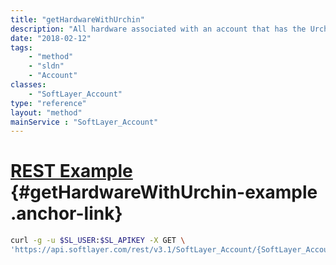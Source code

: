 ```yaml
---
title: "getHardwareWithUrchin"
description: "All hardware associated with an account that has the Urchin web traffic analytics package installed."
date: "2018-02-12"
tags:
    - "method"
    - "sldn"
    - "Account"
classes:
    - "SoftLayer_Account"
type: "reference"
layout: "method"
mainService : "SoftLayer_Account"
---
```


# [REST Example](#getHardwareWithUrchin-example) <a href="/article/rest/"><i class="fas fa-question"></i></a> {#getHardwareWithUrchin-example .anchor-link} 
```bash
curl -g -u $SL_USER:$SL_APIKEY -X GET \
'https://api.softlayer.com/rest/v3.1/SoftLayer_Account/{SoftLayer_AccountID}/getHardwareWithUrchin'
```
